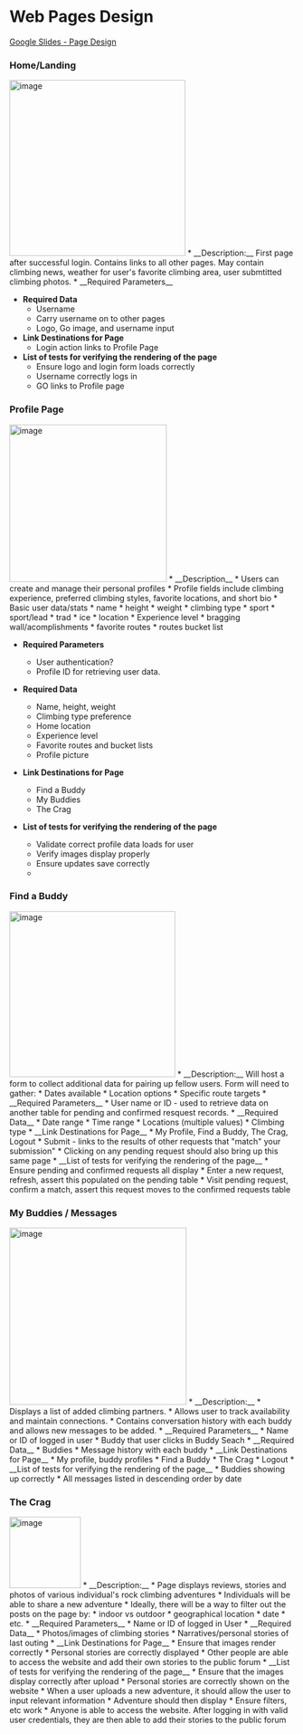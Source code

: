 # Web Pages Design

[Google Slides - Page Design](https://docs.google.com/presentation/d/1ncAmPZ-siARAbuOKce5822HwWyBCqII-jvZPaDD3iIg/edit?usp=sharing)

### Home/Landing
<img width="311" alt="image" src="https://github.com/user-attachments/assets/38d345de-cd40-4b2e-a3f0-a8be43862938" />
* __Description:__ 
First page after successful login.  Contains links to all other pages.  May contain climbing news, weather for user's favorite climbing area, user submtitted climbing photos.
* __Required Parameters__

* __Required Data__
  * Username
  * Carry username on to other pages
  * Logo, Go image, and username input
* __Link Destinations for Page__
  * Login action links to Profile Page
* __List of tests for verifying the rendering of the page__
  * Ensure logo and login form loads correctly
  * Username correctly logs in
  * GO links to Profile page

### Profile Page
<img width="278" alt="image" src="https://github.com/user-attachments/assets/ce0be649-a9a2-4d5f-8632-57315eaf5d3b" />
* __Description__
  * Users can create and manage their personal profiles
  * Profile fields include climbing experience, preferred climbing styles, favorite locations, and short bio
  * Basic user data/stats
    * name 
    * height
    * weight
    * climbing type
      * sport
      * sport/lead
      * trad
      * ice  
    * location
  * Experience level
  * bragging wall/acomplishments
  * favorite routes
  * routes bucket list 

* __Required Parameters__
  * User authentication?
  * Profile ID for retrieving user data.

* __Required Data__
  * Name, height, weight
  * Climbing type preference
  * Home location
  * Experience level
  * Favorite routes and bucket lists
  * Profile picture
* __Link Destinations for Page__
  * Find a Buddy
  * My Buddies
  * The Crag
* __List of tests for verifying the rendering of the page__
  * Validate correct profile data loads for user
  * Verify images display properly
  * Ensure updates save correctly
  * 
### Find a Buddy
<img width="293" alt="image" src="https://github.com/user-attachments/assets/c49bee85-2028-4922-9b65-36b5b2e44cfc" />
* __Description:__  Will host a form to collect additional data for pairing up fellow users. Form will need to gather:
  * Dates available
  * Location options
  * Specific route targets
* __Required Parameters__
  * User name or ID - used to retrieve data on another table for pending and confirmed resquest records.
* __Required Data__
  * Date range
  * Time range
  * Locations (multiple values)
  * Climbing type
* __Link Destinations for Page__
  * My Profile, Find a Buddy, The Crag, Logout
  * Submit - links to the results of other requests that "match" your submission"
    * Clicking on any pending request should also bring up this same page
* __List of tests for verifying the rendering of the page__
  * Ensure pending and confirmed requests all display
  * Enter a new request, refresh, assert this populated on the pending table
  * Visit pending request, confirm a match, assert this request moves to the confirmed requests table
  
### My Buddies / Messages
<img width="313" alt="image" src="https://github.com/user-attachments/assets/1116f95d-4b11-49d6-8d2c-97c2860b8cb8" />
* __Description:__ 
  * Displays a list of added climbing partners.
  * Allows user to track availability and maintain connections.
  * Contains conversation history with each buddy and allows new messages to be added.
* __Required Parameters__
  * Name or ID of logged in user
  * Buddy that user clicks in Buddy Seach
* __Required Data__
  * Buddies
  * Message history with each buddy
* __Link Destinations for Page__
  * My profile, buddy profiles
  * Find a Buddy
  * The Crag
  * Logout
* __List of tests for verifying the rendering of the page__
  * Buddies showing up correctly
  * All messages listed in descending order by date

### The Crag
<img width="126" alt="image" src="https://github.com/user-attachments/assets/35e4ae4e-7565-47e2-a501-ed6ca101dff9" />
* __Description:__ 
  * Page displays reviews, stories and photos of various individual's rock climbing adventures
  * Individuals will be able to share a new adventure
  * Ideally, there will be a way to filter out the posts on the page by:
    * indoor vs outdoor
    * geographical location
    * date
    * etc.
* __Required Parameters__
  * Name or ID of logged in User
* __Required Data__
  * Photos/images of climbing stories
  * Narratives/personal stories of last outing
* __Link Destinations for Page__
  * Ensure that images render correctly
  * Personal stories are correctly displayed
  * Other people are able to access the website and add their own stories to the public forum
* __List of tests for verifying the rendering of the page__
  * Ensure that the images display correctly after upload
  * Personal stories are correctly shown on the website
    * When a user uploads a new adventure, it should allow the user to input relevant information
    * Adventure should then display
    * Ensure filters, etc work
  * Anyone is able to access the website.  After logging in with valid user credentials, they are then able to add their stories to the public forum
